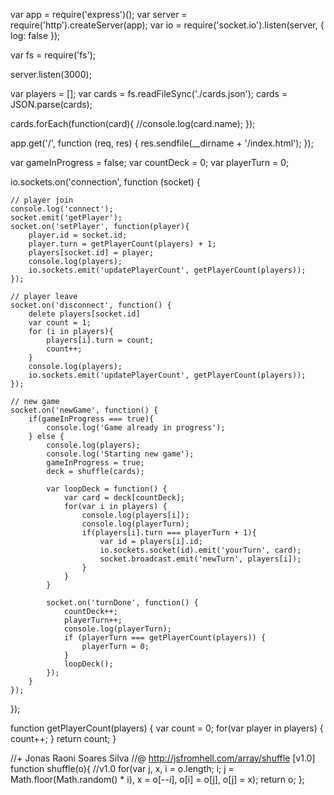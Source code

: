 var app = require('express')();
var server = require('http').createServer(app);
var io = require('socket.io').listen(server, {
	log: false
});

var fs = require('fs');

server.listen(3000);

var players = [];
var cards = fs.readFileSync('./cards.json');
cards = JSON.parse(cards);

cards.forEach(function(card){
	//console.log(card.name);
});

app.get('/', function (req, res) {
	res.sendfile(__dirname + '/index.html');
});

var gameInProgress = false;
var countDeck = 0;
var playerTurn = 0;

io.sockets.on('connection', function (socket) {

	// player join
	console.log('connect');
	socket.emit('getPlayer');
	socket.on('setPlayer', function(player){
		player.id = socket.id;
		player.turn = getPlayerCount(players) + 1;
		players[socket.id] = player;
		console.log(players);
		io.sockets.emit('updatePlayerCount', getPlayerCount(players));
	});

	// player leave
	socket.on('disconnect', function() {
		delete players[socket.id]
		var count = 1;
		for (i in players){
			players[i].turn = count;
			count++;
		}
		console.log(players);
		io.sockets.emit('updatePlayerCount', getPlayerCount(players));
	});

	// new game
	socket.on('newGame', function() {
		if(gameInProgress === true){
			console.log('Game already in progress');
		} else {
			console.log(players);
			console.log('Starting new game');
			gameInProgress = true;
			deck = shuffle(cards);

			var loopDeck = function() {
				var card = deck[countDeck];
				for(var i in players) {
					console.log(players[i]);
					console.log(playerTurn);
					if(players[i].turn === playerTurn + 1){
						var id = players[i].id;
						io.sockets.socket(id).emit('yourTurn', card);
						socket.broadcast.emit('newTurn', players[i]);
					}
				}
			}

			socket.on('turnDone', function() {
				countDeck++;
				playerTurn++;
				console.log(playerTurn);
				if (playerTurn === getPlayerCount(players)) {
					playerTurn = 0;
				}
				loopDeck();
			});
		}
	});


});

function getPlayerCount(players) {
  var count = 0;
  for(var player in players) {
  	count++;
  }
  return count;
}

//+ Jonas Raoni Soares Silva
//@ http://jsfromhell.com/array/shuffle [v1.0]
function shuffle(o){ //v1.0
    for(var j, x, i = o.length; i; j = Math.floor(Math.random() * i), x = o[--i], o[i] = o[j], o[j] = x);
    return o;
};